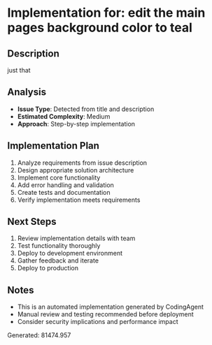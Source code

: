 # Implementation for: edit the main pages background color to teal

## Description
just that

## Analysis
- **Issue Type**: Detected from title and description
- **Estimated Complexity**: Medium
- **Approach**: Step-by-step implementation

## Implementation Plan
1. Analyze requirements from issue description
2. Design appropriate solution architecture
3. Implement core functionality
4. Add error handling and validation
5. Create tests and documentation
6. Verify implementation meets requirements

## Next Steps
1. Review implementation details with team
2. Test functionality thoroughly  
3. Deploy to development environment
4. Gather feedback and iterate
5. Deploy to production

## Notes
- This is an automated implementation generated by CodingAgent
- Manual review and testing recommended before deployment
- Consider security implications and performance impact

Generated: 81474.957
